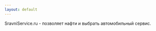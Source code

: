 ```yaml
---
layout: default
---
```


<p>
SravniService.ru -  позволяет нафти и выбрать автомобильный сервис.
</p>